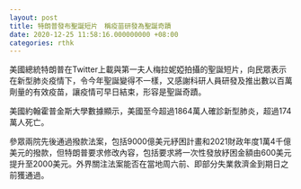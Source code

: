 ```yaml
---
layout: post
title: 特朗普發布聖誕短片　稱疫苗研發為聖誕奇蹟
date: 2020-12-25 11:58:16.000000000 +08:00
categories: rthk
---
```


美國總統特朗普在Twitter上載與第一夫人梅拉妮婭拍攝的聖誕短片，向民眾表示在新型肺炎疫情下，令今年聖誕變得不一樣，又感謝科研人員研發及推出數以百萬劑量的有效疫苗，讓疫情可早日結束，形容是聖誕奇蹟。

美國約翰霍普金斯大學數據顯示，美國至今超過1864萬人確診新型肺炎，超過174萬人死亡。

參眾兩院先後通過撥款法案，包括9000億美元紓困計畫和2021財政年度1萬4千億美元的撥款，但特朗普要求修改內容，包括要求將一次性發放紓困金額由600美元提升至2000美元。外界關注法案能否在當地周六前、即部分失業救濟金到期日之前獲通過。
